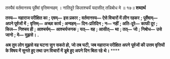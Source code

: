  

तस्यैवं वर्तमानस्य पूर्वेषां वृत्तिमन्वहम् । नातिदूरे किलाश्चर्यं यदासीत् तन्निबोध मे ॥ १७॥ **शब्दार्थ** 

**तस्य—** **महाराज परीक्षित का** **; एवम्—** **इस प्रकार** **; वर्तमानस्य—** **ऐसे विचारों में लीन रहकर** **; पूर्वेषाम्—** **अपने पूर्वजों में** **;** **वृत्तिम्—** **अच्छा कार्य** **; अन्वहम्—** **दिन-प्रतिदिन** **; न—** **नहीं** **; अति-दूरे—** **काफी दूर** **; किल—** **निश्चय ही** **; आश्चर्यम्—** **आश्चर्यजनक** **; यत्—** **वह** **; आसीत्—** **था** **; तत्—** **जो** **; निबोध—** **उसे जानो** **; मे—** **मुझसे।** **.** 

**अब तुम लोग मुझसे वह घटना सुन सकते हो, जो तब घटी, जब महाराज परीक्षित अपने** **पूर्वजों की उत्तम वृत्तियों के विषय में सुनते हुए तथा उन विचारों में डूबे हुए अपने दिन बिता रहे** **थे।** **** 